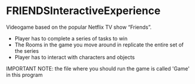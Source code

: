 # FRIENDSInteractiveExperience
Videogame based on the popular Netflix TV show “Friends”.
- Player has to complete a series of tasks to win
- The Rooms in the game you move around in replicate the entire set of the series
- Player has to interact with characters and objects
  
IMPORTANT NOTE: the file where you should run the game is called 'Game' in this program
